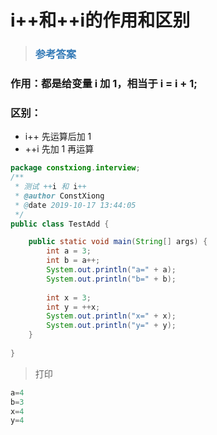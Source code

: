 # i++和++i的作用和区别

> ### <font color=#337AB7 > 参考答案</font> 

### 作用：都是给变量 i 加 1，相当于 i = i + 1; 

 

### 区别：

- i++ 先运算后加 1
- ++i 先加 1 再运算

```java
package constxiong.interview;
/**
 * 测试 ++i 和 i++
 * @author ConstXiong
 * @date 2019-10-17 13:44:05
 */
public class TestAdd {

    public static void main(String[] args) {
        int a = 3;
        int b = a++;
        System.out.println("a=" + a);
        System.out.println("b=" + b);
        
        int x = 3;
        int y = ++x;
        System.out.println("x=" + x);
        System.out.println("y=" + y);
    }
    
}
```

> 打印

```java
a=4
b=3
x=4
y=4
```
